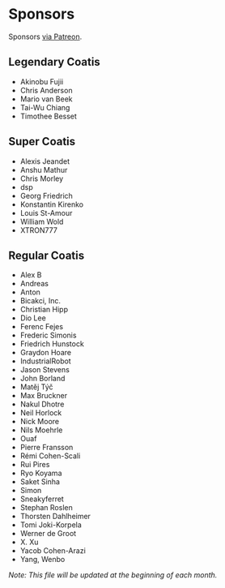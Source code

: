 # Sponsors

Sponsors [via Patreon](https://www.patreon.com/sourcetrail).

## Legendary Coatis

* Akinobu Fujii
* Chris Anderson
* Mario van Beek
* Tai-Wu Chiang
* Timothee Besset

## Super Coatis

* Alexis Jeandet
* Anshu Mathur
* Chris Morley
* dsp
* Georg Friedrich
* Konstantin Kirenko
* Louis St-Amour
* William Wold
* XTRON777

## Regular Coatis

* Alex B
* Andreas
* Anton
* Bicakci, Inc.
* Christian Hipp
* Dio Lee
* Ferenc Fejes
* Frederic Simonis
* Friedrich Hunstock
* Graydon Hoare
* IndustrialRobot
* Jason Stevens
* John Borland
* Matěj Týč
* Max Bruckner
* Nakul Dhotre
* Neil Horlock
* Nick Moore
* Nils Moehrle
* Ouaf
* Pierre Fransson
* Rémi Cohen-Scali
* Rui Pires
* Ryo Koyama
* Saket Sinha
* Simon
* Sneakyferret
* Stephan Roslen
* Thorsten Dahlheimer
* Tomi Joki-Korpela
* Werner de Groot
* X. Xu
* Yacob Cohen-Arazi
* Yang, Wenbo

_Note: This file will be updated at the beginning of each month._
